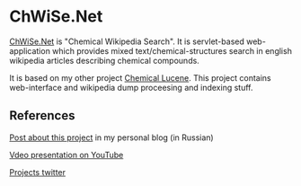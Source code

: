 ChWiSe.Net
==========

[ChWiSe.Net](http://www.chwise.net) is "Chemical Wikipedia Search". It is servlet-based web-application which provides mixed text/chemical-structures search in
english wikipedia articles describing chemical compounds.

It is based on my other project [Chemical Lucene](https://github.com/AlexanderSavochkin/MolecularLucene). This project contains web-interface and wikipedia dump proceesing and indexing stuff.

References
----------

[Post about this project](http://stuff-of-sanok.blogspot.ru/2014/01/chwisenet.html) in my personal blog (in Russian)

[Vdeo presentation on YouTube](http://www.youtube.com/watch?v=V0ddipGhPc0)

[Projects twitter](https://twitter.com/chwisenet)
